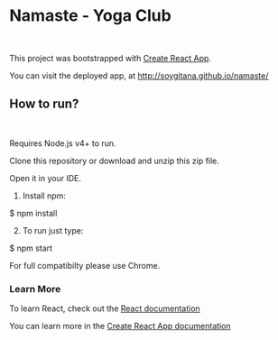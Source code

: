 # Namaste - Yoga Club

<br>

This project was bootstrapped with [Create React App](https://github.com/facebook/create-react-app).

You can visit the deployed app, at http://soygitana.github.io/namaste/

## How to run?

<br>

Requires Node.js v4+ to run.

Clone this repository or download and unzip this zip file.

Open it in your IDE.

1. Install npm:

$ npm install

2. To run just type:

$ npm start

For full compatibilty please use Chrome.


### Learn More

To learn React, check out the [React documentation](https://reactjs.org/)

You can learn more in the [Create React App documentation](https://create-react-app.dev/docs/getting-started)
